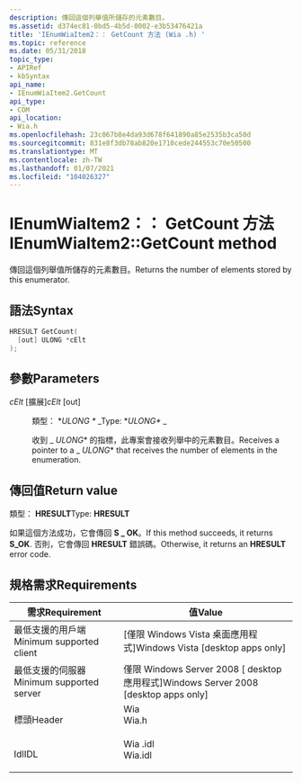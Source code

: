 ```yaml
---
description: 傳回這個列舉值所儲存的元素數目。
ms.assetid: d374ec81-0bd5-4b5d-8002-e3b53476421a
title: 'IEnumWiaItem2：： GetCount 方法 (Wia .h) '
ms.topic: reference
ms.date: 05/31/2018
topic_type:
- APIRef
- kbSyntax
api_name:
- IEnumWiaItem2.GetCount
api_type:
- COM
api_location:
- Wia.h
ms.openlocfilehash: 23c067b8e4da93d678f641890a85e2535b3ca50d
ms.sourcegitcommit: 831e8f3db78ab820e1710cede244553c70e50500
ms.translationtype: MT
ms.contentlocale: zh-TW
ms.lasthandoff: 01/07/2021
ms.locfileid: "104026327"
---
```

# <a name="ienumwiaitem2getcount-method"></a><span data-ttu-id="6f538-103">IEnumWiaItem2：： GetCount 方法</span><span class="sxs-lookup"><span data-stu-id="6f538-103">IEnumWiaItem2::GetCount method</span></span>

<span data-ttu-id="6f538-104">傳回這個列舉值所儲存的元素數目。</span><span class="sxs-lookup"><span data-stu-id="6f538-104">Returns the number of elements stored by this enumerator.</span></span>

## <a name="syntax"></a><span data-ttu-id="6f538-105">語法</span><span class="sxs-lookup"><span data-stu-id="6f538-105">Syntax</span></span>


```C++
HRESULT GetCount(
  [out] ULONG *cElt
);
```



## <a name="parameters"></a><span data-ttu-id="6f538-106">參數</span><span class="sxs-lookup"><span data-stu-id="6f538-106">Parameters</span></span>

<dl> <dt>

<span data-ttu-id="6f538-107">*cElt* \[擴展\]</span><span class="sxs-lookup"><span data-stu-id="6f538-107">*cElt* \[out\]</span></span>
</dt> <dd>

<span data-ttu-id="6f538-108">類型： \**ULONG \** _</span><span class="sxs-lookup"><span data-stu-id="6f538-108">Type: \**ULONG\** _</span></span>

<span data-ttu-id="6f538-109">收到 _ *ULONG*\* 的指標，此專案會接收列舉中的元素數目。</span><span class="sxs-lookup"><span data-stu-id="6f538-109">Receives a pointer to a _ *ULONG*\* that receives the number of elements in the enumeration.</span></span>

</dd> </dl>

## <a name="return-value"></a><span data-ttu-id="6f538-110">傳回值</span><span class="sxs-lookup"><span data-stu-id="6f538-110">Return value</span></span>

<span data-ttu-id="6f538-111">類型： **HRESULT**</span><span class="sxs-lookup"><span data-stu-id="6f538-111">Type: **HRESULT**</span></span>

<span data-ttu-id="6f538-112">如果這個方法成功，它會傳回 **S \_ OK**。</span><span class="sxs-lookup"><span data-stu-id="6f538-112">If this method succeeds, it returns **S\_OK**.</span></span> <span data-ttu-id="6f538-113">否則，它會傳回 **HRESULT** 錯誤碼。</span><span class="sxs-lookup"><span data-stu-id="6f538-113">Otherwise, it returns an **HRESULT** error code.</span></span>

## <a name="requirements"></a><span data-ttu-id="6f538-114">規格需求</span><span class="sxs-lookup"><span data-stu-id="6f538-114">Requirements</span></span>



| <span data-ttu-id="6f538-115">需求</span><span class="sxs-lookup"><span data-stu-id="6f538-115">Requirement</span></span> | <span data-ttu-id="6f538-116">值</span><span class="sxs-lookup"><span data-stu-id="6f538-116">Value</span></span> |
|-------------------------------------|------------------------------------------------------------------------------------|
| <span data-ttu-id="6f538-117">最低支援的用戶端</span><span class="sxs-lookup"><span data-stu-id="6f538-117">Minimum supported client</span></span><br/> | <span data-ttu-id="6f538-118">\[僅限 Windows Vista 桌面應用程式\]</span><span class="sxs-lookup"><span data-stu-id="6f538-118">Windows Vista \[desktop apps only\]</span></span><br/>                                     |
| <span data-ttu-id="6f538-119">最低支援的伺服器</span><span class="sxs-lookup"><span data-stu-id="6f538-119">Minimum supported server</span></span><br/> | <span data-ttu-id="6f538-120">僅限 Windows Server 2008 \[ desktop 應用程式\]</span><span class="sxs-lookup"><span data-stu-id="6f538-120">Windows Server 2008 \[desktop apps only\]</span></span><br/>                               |
| <span data-ttu-id="6f538-121">標頭</span><span class="sxs-lookup"><span data-stu-id="6f538-121">Header</span></span><br/>                   | <dl> <span data-ttu-id="6f538-122"><dt>Wia</dt></span><span class="sxs-lookup"><span data-stu-id="6f538-122"><dt>Wia.h</dt></span></span> </dl>   |
| <span data-ttu-id="6f538-123">Idl</span><span class="sxs-lookup"><span data-stu-id="6f538-123">IDL</span></span><br/>                      | <dl> <span data-ttu-id="6f538-124"><dt>Wia .idl</dt></span><span class="sxs-lookup"><span data-stu-id="6f538-124"><dt>Wia.idl</dt></span></span> </dl> |



 

 





